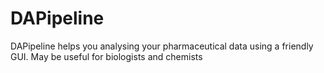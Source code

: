 # DAPipeline
DAPipeline helps you analysing your pharmaceutical data using a friendly GUI. May be useful for biologists and chemists
